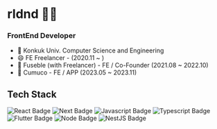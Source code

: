 # rldnd 👋🏻 
### FrontEnd Developer

- 🏫 Konkuk Univ. Computer Science and Engineering
- 😄 FE Freelancer - (2020.11 ~ )
- 🏢 Fuseble (with Freelancer) - FE / Co-Founder (2021.08 ~ 2022.10)
- 🏢 Cumuco - FE / APP (2023.05 ~ 2023.11)


## Tech Stack
![React Badge](https://img.shields.io/badge/React-61DAFB?logo=react&logoColor=white)
![Next Badge](https://img.shields.io/badge/Next.js-000000?logo=next.js&logoColor=white)
![Javascript Badge](https://img.shields.io/badge/Javascript-F7DF1E?logo=Javascript&logoColor=white)
![Typescript Badge](https://img.shields.io/badge/Typescript-3178C6?logo=typescript&logoColor=white)
![Flutter Badge](https://img.shields.io/badge/Flutter-02569B?logo=flutter&logoColor=white)
![Node Badge](https://img.shields.io/badge/Node.js-339933?logo=Node.js&logoColor=white)
![NestJS Badge](https://img.shields.io/badge/NestJS-E0234E?logo=NestJS&logoColor=white)
